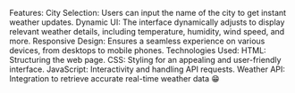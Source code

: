 Features:
City Selection: Users can input the name of the city to get instant weather updates.
Dynamic UI: The interface dynamically adjusts to display relevant weather details, including temperature, humidity, wind speed, and more.
Responsive Design: Ensures a seamless experience on various devices, from desktops to mobile phones.
Technologies Used:
HTML: Structuring the web page.
CSS: Styling for an appealing and user-friendly interface.
JavaScript: Interactivity and handling API requests.
Weather API: Integration to retrieve accurate real-time weather data 😁
